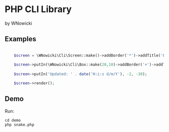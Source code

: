 # PHP CLI Library
by WNowicki
## Examples

```PHP
    
    $screen = \WNowicki\Cli\Screen::make()->addBorder('*')->addTitle('Example CLI Screen');
    
    $screen->putIn(\WNowicki\Cli\Box::make(20,10)->addBorder('+')->addTitle('Example Box'), 10, 10);
    
    $screen->putIn('Updated: ' . date('H:i:s d/m/Y'), -2, -30);

    $screen->render();
```

## Demo
Run:
```
cd demo
php snake.php
```
